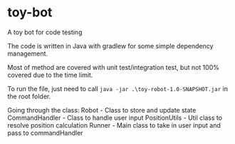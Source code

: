 # toy-bot
A toy bot for code testing

The code is written in Java with gradlew for some simple dependency management.

Most of method are covered with unit test/integration test, but not 100% covered due to the time limit.

To run the file, just need to call
`java -jar .\toy-robot-1.0-SNAPSHOT.jar`
in the root folder.

Going through the class:
Robot - Class to store and update state
CommandHandler - Class to handle user input
PositionUtils - Util class to resolve position calculation
Runner - Main class to take in user input and pass to commandHandler

